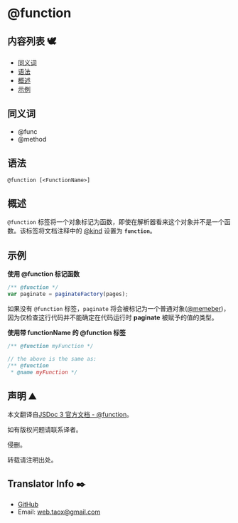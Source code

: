 # @function

## 内容列表 🕊️

* [同义词](#synonyms "Synonyms")
* [语法](#syntax "syntax")
* [概述](#overview "overview")
* [示例](#examples "examples")

## <span id="synonyms">同义词</span>

* @func
* @method

## <span id="syntax">语法</span>

`@function [<FunctionName>]`

## <span id="overview">概述</span>

`@function` 标签将一个对象标记为函数，即使在解析器看来这个对象并不是一个函数。该标签将文档注释中的 [@kind](https://ninjiahub.github.io/JSDoc/docs/tags/kind "tag @kind") 设置为 **`function`**。

## <span id="examples">示例</span>

**使用 @function 标记函数**

```javascript
/** @function */
var paginate = paginateFactory(pages);
```

如果没有 `@function` 标签，`paginate` 将会被标记为一个普通对象([@memeber](https://ninjiahub.github.io/JSDoc/docs/tags/memeber "tag @memeber"))，因为仅检查这行代码并不能确定在代码运行时 **paginate** 被赋予的值的类型。

**使用带 functionName 的 @function 标签**

```javascript
/** @function myFunction */

// the above is the same as:
/** @function
 * @name myFunction */
```

## 声明 ⛰️

本文翻译自[JSDoc 3 官方文档 - @function](http://usejsdoc.org/tags-function.html "tag function")。

如有版权问题请联系译者。

侵删。

转载请注明出处。

## Translator Info ✒️

* [GitHub](https://github.com/Tao-Quixote)
* Email: <web.taox@gmail.com>